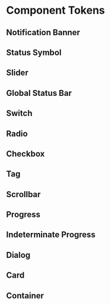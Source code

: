 <script setup>
import ComponentNotificationBanner from '../components/ComponentNotificationBanner.vue' 
import DesignTokenPreview from '../components/DesignTokenPreview.vue'
</script>
# Component Tokens

## Notification Banner
<ComponentNotificationBanner component="notification-banner"/>

## Status Symbol
<ComponentNotificationBanner component="status-symbol"/>

## Slider 
<ComponentNotificationBanner component="slider"/>

## Global Status Bar
<ComponentNotificationBanner component="gsb"/>

## Switch
<ComponentNotificationBanner component="switch"/>

## Radio
<ComponentNotificationBanner component="radio"/>

## Checkbox
<ComponentNotificationBanner component="checkbox"/>

## Tag
<ComponentNotificationBanner component="tag"/>

## Scrollbar
<ComponentNotificationBanner component="scrollbar"/>

## Progress
<ComponentNotificationBanner component="progress"/>

## Indeterminate Progress
<ComponentNotificationBanner component="indeterminate-progress"/>


## Dialog
<ComponentNotificationBanner component="dialog"/>

## Card
<ComponentNotificationBanner component="card"/>


## Container
<ComponentNotificationBanner component="container"/>